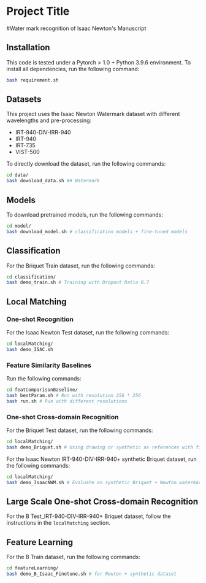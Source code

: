 

# Project Title

#Water mark recognition of Isaac Newton's Manuscript

## Installation

This code is tested under a Pytorch > 1.0 + Python 3.9.6 environment. To install all dependencies, run the following command:

```bash
bash requirement.sh
```

## Datasets

This project uses the Isaac Newton Watermark dataset with different wavelengths and pre-processing:

- IRT-940-DIV-IRR-940
- IRT-940
- IRT-735
- VIST-500

To directly download the dataset, run the following commands:

```bash
cd data/
bash download_data.sh ## Watermark 
```

## Models

To download pretrained models, run the following commands:

```bash
cd model/
bash download_model.sh # classification models + fine-tuned models
```

## Classification

For the Briquet Train dataset, run the following commands:

```bash
cd classification/
bash demo_train.sh # Training with Dropout Ratio 0.7
```

## Local Matching

### One-shot Recognition

For the Isaac Newton Test dataset, run the following commands:

```bash
cd localMatching/
bash demo_ISAC.sh 
```

### Feature Similarity Baselines

Run the following commands:

```bash
cd featComparisonBaseline/
bash bestParam.sh # Run with resolution 256 * 256
bash run.sh # Run with different resolutions
```

### One-shot Cross-domain Recognition

For the Briquet Test dataset, run the following commands:

```bash
cd localMatching/
bash demo_Briquet.sh # Using drawing or synthetic as references with finetuned model
```

For the Isaac Newton IRT-940-DIV-IRR-940+ synthetic Briquet dataset, run the following commands:

```bash
cd localMatching/
bash demo_IsaacNWM.sh # Evaluate on synthetic Briquet + Newton watermark dataset with / without finetuned model
```

## Large Scale One-shot Cross-domain Recognition

For the B Test_IRT-940-DIV-IRR-940+ Briquet dataset, follow the instructions in the `localMatching` section.

## Feature Learning

For the B Train dataset, run the following commands:

```bash
cd featureLearning/
bash demo_B_Isaac_Finetune.sh # for Newton + synthetic dataset
```
